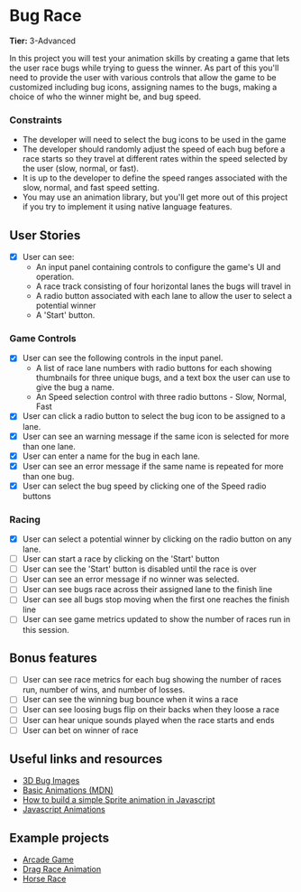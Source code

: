 # Bug Race

**Tier:** 3-Advanced

In this project you will test your animation skills by creating a game that
lets the user race bugs while trying to guess the winner. As part of this
you'll need to provide the user with various controls that allow the game to
be customized including bug icons, assigning names to the bugs, making a choice 
of who the winner might be, and bug speed.

### Constraints
- The developer will need to select the bug icons to be used in the game
- The developer should randomly adjust the speed of each bug before a race
starts so they travel at different rates within the speed selected by the
user (slow, normal, or fast).
- It is up to the developer to define the speed ranges associated with the slow,
normal, and fast speed setting.
- You may use an animation library, but you'll get more out of this project
if you try to implement it using native language features.

## User Stories

-   [x] User can see: 
    - An input panel containing controls to configure the game's UI and 
    operation.
    - A race track consisting of four horizontal lanes the bugs will travel in
    - A radio button associated with each lane to allow the user to select a 
    potential winner
    - A 'Start' button.

### Game Controls
-   [x] User can see the following controls in the input panel.
    - A list of race lane numbers with radio buttons for each showing
      thumbnails for three unique bugs, and a text box the user can use to 
      give the bug a name.
    - An Speed selection control with three radio buttons - Slow, Normal, Fast
-   [x] User can click a radio button to select the bug icon to be assigned
to a lane. 
-   [x] User can see an warning message if the same icon is selected for more
than one lane.
-   [x] User can enter a name for the bug in each lane.
-   [x] User can see an error message if the same name is repeated for more than
one bug.
-   [x] User can select the bug speed by clicking one of the Speed radio buttons

### Racing

-   [x] User can select a potential winner by clicking on the radio button on
any lane.
-   [ ] User can start a race by clicking on the 'Start' button
-   [ ] User can see the 'Start' button is disabled until the race is over
-   [ ] User can see an error message if no winner was selected.
-   [ ] User can see bugs race across their assigned lane to the finish line
-   [ ] User can see all bugs stop moving when the first one reaches the finish
line
-   [ ] User can see game metrics updated to show the number of races run in
this session.

## Bonus features

-   [ ] User can see race metrics for each bug showing the number of races
run, number of wins, and number of losses.
-   [ ] User can see the winning bug bounce when it wins a race
-   [ ] User can see loosing bugs flip on their backs when they loose a race
-   [ ] User can hear unique sounds played when the race starts and ends
-   [ ] User can bet on winner of race

## Useful links and resources

- [3D Bug Images](https://www.google.com/search?q=3d+bug+drawings&tbm=isch&source=hp&sa=X&ved=2ahUKEwjxkNT7--jhAhUI-6wKHW3_CgQQsAR6BAgHEAE&biw=1279&bih=550)
- [Basic Animations (MDN)](https://developer.mozilla.org/en-US/docs/Web/API/Canvas_API/Tutorial/Basic_animations
)
- [How to build a simple Sprite animation in Javascript](https://medium.com/dailyjs/how-to-build-a-simple-sprite-animation-in-javascript-b764644244aa)
- [Javascript Animations](https://javascript.info/animation)

## Example projects

- [Arcade Game](https://jdmedlock.github.io/arcadegame/)
- [Drag Race Animation](https://codepen.io/Delime/pen/IyuAr)
- [Horse Race](https://codepen.io/nathanielzanzouri/pen/jVgEZY)
